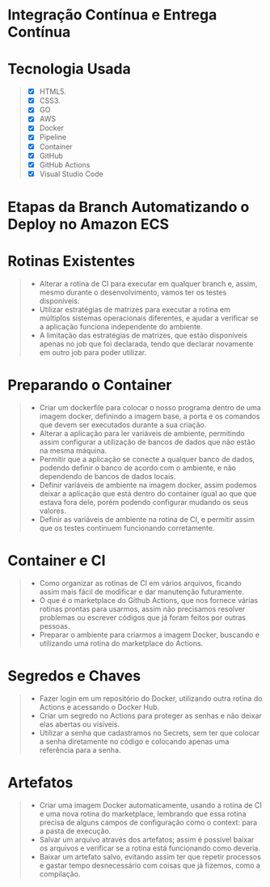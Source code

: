 # Integração Contínua e Entrega Contínua 

# Tecnologia Usada
> - [x] HTML5.
> - [x] CSS3.
> - [x] GO
> - [x] AWS
> - [x] Docker
> - [x] Pipeline
> - [x] Container
> - [x] GitHub
> - [x] GitHub Actions
> - [x] Visual Studio Code

# Etapas da Branch Automatizando o Deploy no Amazon ECS

# Rotinas Existentes 
> - Alterar a rotina de CI para executar em qualquer branch e, assim, mesmo durante o desenvolvimento, vamos ter os testes disponíveis.
> - Utilizar estratégias de matrizes para executar a rotina em múltiplos sistemas operacionais diferentes, e ajudar a verificar se a aplicação funciona independente do ambiente.
> - A limitação das estratégias de matrizes, que estão disponíveis apenas no job que foi declarada, tendo que declarar novamente em outro job para poder utilizar.

# Preparando o Container
> - Criar um dockerfile para colocar o nosso programa dentro de uma imagem docker, definindo a imagem base, a porta e os comandos que devem ser executados durante a sua criação.
> - Alterar a aplicação para ler variáveis de ambiente, permitindo assim configurar a utilização de bancos de dados que não estão na mesma máquina.
> - Permitir que a aplicação se conecte a qualquer banco de dados, podendo definir o banco de acordo com o ambiente, e não dependendo de bancos de dados locais.
> - Definir variáveis de ambiente na imagem docker, assim podemos deixar a aplicação que está dentro do container igual ao que que estava fora dele, porém podendo configurar mudando os seus valores.
> - Definir as variáveis de ambiente na rotina de CI, e permitir assim que os testes continuem funcionando corretamente.

# Container e CI
> - Como organizar as rotinas de CI em vários arquivos, ficando assim mais fácil de modificar e dar manutenção futuramente.
> - O que é o marketplace do Github Actions, que nos fornece várias rotinas prontas para usarmos, assim não precisamos resolver problemas ou escrever códigos que já foram feitos por outras pessoas.
> - Preparar o ambiente para criarmos a imagem Docker, buscando e utilizando uma rotina do marketplace do Actions.

# Segredos e Chaves
> - Fazer login em um repositório do Docker, utilizando outra rotina do Actions e acessando o Docker Hub.
> - Criar um segredo no Actions para proteger as senhas e não deixar elas abertas ou visíveis.
> - Utilizar a senha que cadastramos no Secrets, sem ter que colocar a senha diretamente no código e colocando apenas uma referência para a senha.

# Artefatos
> - Criar uma imagem Docker automaticamente, usando a rotina de CI e uma nova rotina do marketplace, lembrando que essa rotina precisa de alguns campos de configuração como o context: para a pasta de execução.
> - Salvar um arquivo através dos artefatos; assim é possível baixar os arquivos e verificar se a rotina está funcionando como deveria.
> - Baixar um artefato salvo, evitando assim ter que repetir processos e gastar tempo desnecessário com coisas que já fizemos, como a compilação.
